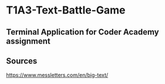 # T1A3-Text-Battle-Game

## Terminal Application for Coder Academy assignment

## Sources

<https://www.messletters.com/en/big-text/>
